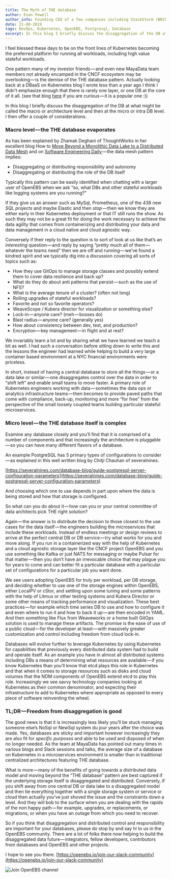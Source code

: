 ```yaml
---
title: The Myth of THE database
author: Evan Powell
author_info: Founding CEO of a few companies including StackStorm (BRCD) and Nexenta — and CEO & Chairman of OpenEBS/MayaData. ML and DevOps and Python, oh my!
date: 21-08-2019
tags: DevOps, Kubernetes, OpenEBS, Postgresql, Database
excerpt: In this blog I briefly discuss the disaggregation of the DB at what might be called the macro or architecture level and then at the micro or intra DB level. 
---
```


I feel blessed these days to be on the front lines of Kubernetes becoming the preferred platform for running all workloads, including high value stateful workloads.

One pattern many of my investor friends — and even new MayaData team members not already encamped in the CNCF ecosystem may be overlooking — is the demise of the THE database pattern. Actually looking back at a DBaaS on Kubernetes blog I wrote less than a year ago I think I didn’t emphasize enough that there is rarely one layer, or one DB at the core of it all. (see that blog [here](/blog/running-your-own-dbaas-based-on-your-preferred-dbs-kubernetes-operators-and-containerized-storage) if you are curious — it is a popular one :))

In *this* blog I briefly discuss the disaggregation of the DB at what might be called the macro or architecture level and then at the micro or intra DB level. I then offer a couple of considerations.

### Macro level — the THE database evaporates

As has been explained by Zhamak Deghani of ThoughtWorks in her excellent blog How to [Move Beyond a Monolithic Data Lake to a Distributed Data Mesh](https://martinfowler.com/articles/data-monolith-to-mesh.html) and on [Software Engineering Daily ](https://softwareengineeringdaily.com/2019/07/29/data-mesh-with-zhamak-deghani)— the data mesh pattern implies:

- Disaggregating or distributing responsibility and autonomy
- Disaggregating or distributing the role of the DB itself

Typically this pattern can be easily identified when chatting with a larger user of OpenEBS when we ask “so, what DBs and other stateful workloads like logging systems are you running?”

If they give us an answer such as MySql, Prometheus, one of the 438 new *SQL projects* and maybe Elastic and then *stop* — then we know they are either early in their Kubernetes deployment or that IT still runs the show. As such they may not be a great fit for doing the work necessary to achieve the data agility that comes from containerizing and distributing your data and data management in a cloud native and cloud agnostic way.

Conversely if their reply to the question is to sort of look at us like that’s an *interesting* question — and reply by saying “pretty much all of them — whatever the teams need” then we are off and running — we’ve found a kindred spirit and we typically dig into a discussion covering all sorts of topics such as:

- How they use GitOps to manage storage classes and possibly extend them to cover data resilience and back up?
- What do they do about anti patterns that persist — such as the use of NFS?
- What is the average tenure of a cluster? (often not long)
- Rolling upgrades of stateful workloads?
- Favorite and not so favorite operators?
- WeaveScope / Kubera director for visualization or something else?
- Lock-in — anyone care? (meh — bosses do)
- Blast radius — anyone care? (generally yes)
- How about consistency between dev, test, and production?
- Encryption — key management — in flight and at rest?

We invariably learn a lot and by sharing what we have learned we teach a bit as well. I had such a conversation before sitting down to write this and the lessons the engineer had learned while helping to build a very large container based environment at a NYC financial environments were priceless.

In short, instead of having a central database to store all the things — or a data lake or similar — one disaggregates control over the data in order to “shift left” and enable small teams to move faster. A primary role of Kubernetes engineers working with data — sometimes the data ops or analytics infrastructure teams — then becomes to provide paved paths that come with compliance, back-up, monitoring and more “for free” from the perspective of the small loosely coupled teams building particular stateful microservices.

### Micro level — the THE database itself is complex

Examine any database closely and you’ll find that it is comprised of a number of components and that increasingly the architecture is pluggable — so you can have many different flavors of a database.

An example PostgreSQL has 5 primary types of configurations to consider — as explained in this well written blog by Chitji Chauhan of severalnines.

[https://severalnines.com/database-blog/guide-postgresql-server-configuration-parameters](https://severalnines.com/database-blog/guide-postgresql-server-configuration-parameters)

And choosing which one to use depends in part upon where the data is being stored and how that storage is configured.

So what can you do about it — how can you or your central committee of data architects pick THE right solution?

Again — the answer is to distribute the decision to those closest to the use cases for the data itself — the engineers building the microservices that include these workloads. Instead of endless meetings or design reviews to arrive at the perfect central DB or DB service — try what works for you and move along. If you run in a containerized way with the help of Kubernetes and a cloud agnostic storage layer like the CNCF project OpenEBS and you use something like Kafka or just NATS for messaging or maybe Pulsar for that matter — then you don’t have an irrevocable choice that may plague you for years to come and can better fit a particular database with a particular set of configurations for a particular job you want done.

We see users adopting OpenEBS for truly per workload, per DB storage, and deciding whether to use one of the storage engines within OpenEBS, either LocalPV or cStor, and settling upon some tuning and some patterns with the help of Litmus or other testing systems and Kubera Director or some other means of tracking performance and visualization. These best practices — for example which time series DB to use and how to configure it and even where to run it and how to back it up — are then encoded in YAML. And then something like Flux from Weaveworks or a home built GitOps solution is used to manage these artifacts. The promise is the ease of use of a public cloud — for the developer at least — with massively greater customization and control including freedom from cloud lock-in.

Databases will evolve further to leverage Kubernetes by using Kubernetes for capabilities that previously every distributed data system had to build and operate itself. As an example you have in almost all distributed systems including DBs a means of determining what resources are available — if you know Kubernetes than you’ll know that etcd plays this role in Kubernetes and that when it comes to storage resources such as disks and cloud volumes that the NDM components of OpenEBS extend etcd to play this role. Increasingly we see savvy technology companies looking at Kubernetes as their common denominator, and expecting their infrastructure to add to Kubernetes where appropriate as opposed to every piece of software reinventing the wheel.

### TL;DR — Freedom from disaggregation is good

The good news is that it is increasingly less likely you’ll be stuck managing someone else’s NoSql or NewSql system du jour years after the choice was made. Yes, databases are sticky and important however increasingly they are also fit for *specific purposes* and able to be used and disposed of when no longer needed. As the team at MayaData has pointed out many times in various blogs and Slack sessions and talks, the average size of a database on Kubernetes in a microservices environment is smaller than in traditional centralized architectures featuring THE database.

What is more — many of the benefits of going towards a distributed data model and moving beyond the “THE database” pattern are best captured if the underlying storage itself is disaggregated and distributed. Conversely, if you shift away from one central DB or data lake to a disaggregated model and then tie everything together with a single storage system or service or cloud then actually you’ve just shoved the issue and the constraints down a level. And they will bob to the surface when you are dealing with the rapids of the non happy path — for example, upgrades, or replacements, or migrations, or when you have an outage from which you need to recover.

So if you think that disaggregation and distributed control and responsibility are important for your databases, please do stop by and say hi to us in the OpenEBS community. There are a lot of folks there now helping to build the disaggregated data future — integrators, fellow developers, contributors from databases and OpenEBS and other projects.

I hope to see you there. [https://openebs.io/join-our-slack-community](https://openebs.io/join-our-slack-community)

![Join OpenEBS channel](https://cdn-images-1.medium.com/max/800/1*L1XVBW58MDn_wksYj2nKgg.png)
